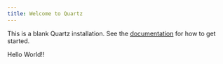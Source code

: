 ```yaml
---
title: Welcome to Quartz
---
```


This is a blank Quartz installation.
See the [documentation](https://quartz.jzhao.xyz) for how to get started.

Hello World!!